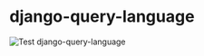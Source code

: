 # django-query-language

![Test django-query-language](https://github.com/github/docs/actions/workflows/main.yml/badge.svg)
